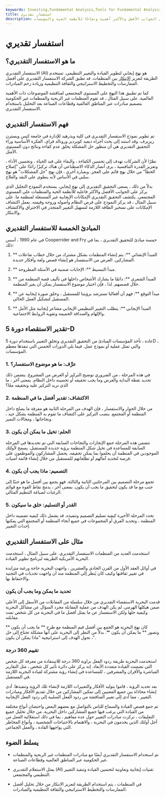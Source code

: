 ```yaml
---
keywords: Investing,Fundamental Analysis,Tools for Fundamental Analysis,Tools
title: استفسار تقديري
description: الاستفسار التقديري هو نموذج تحليلي يركز على الجوانب الأفضل والأكثر أهمية ونجاحًا للأنظمة الحية والمؤسسات.
---
```


# استفسار تقديري
## ما هو الاستفسار التقديري؟

الاستفسار التقديري (AI) هو نهج إيجابي لتطوير القيادة والتغيير التنظيمي. تستخدم الطريقة لتعزيز [الابتكار](/disruptive-innovation) بين المنظمات. قد تطبق الشركة الاستفسار التقديري على أفضل الممارسات والتخطيط الاستراتيجي والثقافة التنظيمية وزيادة زخم المبادرات.

كما تم تطبيق هذا النهج على المستوى المجتمعي لمناقشة الموضوعات ذات الأهمية العالمية. على سبيل المثال ، قد تقوم المنظمات غير الربحية والمنظمات غير الحكومية بتصميم مبادرات عبر المناطق العالمية وقطاعات الصناعة بعد التحليل باستخدام الاستفسار التقديري.

## فهم الاستفسار التقديري

تم تطوير نموذج الاستفسار التقديري في كلية ويذرهيد للإدارة في جامعة كيس ويسترن ريزيرف. وقد استند إلى بحث أجراه ديفيد كوبردير ورونالد فراي. الفكرة الأساسية وراء التحقيق التقديري هي أن منظور حل المشكلة يخلق عدم كفاءة ونتائج دون المستوى الأمثل.

نظرًا لأن الشركات تهدف إلى تحسين الكفاءة ، والبقاء على قيد الحياة ، وتحسين الأداء ، وتعزيز القدرة التنافسية ، يرى أنصار الذكاء الاصطناعي أن هناك تركيزًا زائدًا على "إصلاح الخطأ" من خلال نهج قائم على العجز. وبعبارة أخرى ، فإن نهج "حل المشكلات" هو نهج سلبي في الأساس لأنه ينطوي على النقد والعلاج.

بدلاً من ذلك ، يسعى التحقيق التقديري إلى نهج إيجابي. يستخدم النموذج التحليل الذي يركز على الجوانب الأفضل والأكثر فاعلية للأنظمة الحية والمنظمات على المستوى المجتمعي. يكتشف التحقيق التقديري الإمكانات الإيجابية غير المستغلة لمنظمة ما. على سبيل المثال ، قد يركز النموذج على فرص النظام وأصوله وروحه وقيمته. يعمل اكتشاف الإمكانات على تسخير الطاقة اللازمة لتسهيل التغيير المتجذر في الاختراق والاكتشاف والابتكار.

## المبادئ الخمسة للاستفسار التقديري

في عام 1990 ، أسس Cooperrider and Fry خمسة مبادئ للتحقيق التقديري ، بما في ذلك:

1. ** المبدأ الإنشائي **: يتم إنشاء المنظمات بشكل مشترك من خلال خطاب تفاعلات المشاركين. الغرض من الاستفسار هو إنشاء قصص ولغة وأفكار جديدة.

1. ** مبدأ التبسيط **: الإجابات ضمنية في الأسئلة المطروحة.

1. ** المبدأ الشعري **: دائمًا ما يشارك الأشخاص داخلها في تأليف قصة المنظمة من خلال قصصهم. لذا ، فإن اختيار موضوع الاستفسار يمكن أن يغير المنظمة.

1. ** مبدأ التوقع **: فهم أن أفعالنا تسترشد برؤيتنا للمستقبل ، وخلق صورة إيجابية عن المستقبل لتشكيل العمل الحالي.

1. ** المبدأ الإيجابي **: يتطلب التغيير التنظيمي الإيجابي مشاعر إيجابية مثل الأمل والإلهام والصداقة الحميمة وتقوية الروابط الاجتماعية.

## تقدير الاستقصاء دورة 5-D

عادة ، تأخذ المؤسسات المبادئ من التحقيق التقديري وتخلق التغيير باستخدام دورة 5D ، والتي تمثل عملية أو نموذج عمل. فيما يلي الدورات الخمس التي تنفذها معظم المؤسسات.

### 1. عرِّف: ما هو موضوع الاستفسار؟

في هذه المرحلة ، من الضروري توضيح التركيز أو الغرض من المشروع. يتضمن ذلك تحديد نقطة البداية والغرض وما يجب تحقيقه أو تحسينه داخل النظام. بمعنى آخر ، ما الذي نريد التركيز عليه وتحقيقه معًا؟

### 2. الاكتشاف: تقدير أفضل ما في المنظمة

من خلال الحوار والاستفسار ، فإن الهدف من المرحلة الثانية هو معرفة ما يصلح داخل المنظمة أو المجتمع. ينصب التركيز على اكتشاف ما تقوم به المنظمة بشكل جيد ، ونجاحاتها ، ومجالات التميز.

### 3. الحلم: تخيل ما يمكن أن يكون

تتضمن هذه المرحلة جمع الإنجازات والنجاحات السابقة التي تم تحديدها في المرحلة السابقة للمساعدة في تخيل شكل المنظمة برؤية جديدة للمستقبل. يسمح لأولئك الموجودين في المنظمة أن يحلموا بما يمكن تحقيقه. يحصل المشاركون والموظفون على فرصة لتحديد آمالهم أو تطلعاتهم للمستقبل من خلال إنشاء قائمة أمنيات.

### 4. التصميم: ماذا يجب أن يكون

تجمع مرحلة التصميم بين المرحلتين الثانية والثالثة. فهو يجمع بين أفضل ما هو جنبًا إلى جنب مع ما قد يكون لتحقيق ما يجب أن يكون. بمعنى آخر ، يدمج نقاط القوة مع قوائم الرغبات لصياغة التنظيم المثالي.

### 5. القدر أو التسليم: خلق ما سيكون

تحدد المرحلة الأخيرة كيفية تسليم التصميم وتنفيذه. قد يشمل ذلك كيفية تضمينه داخل المنظمة ، وتحديد الفرق أو المجموعات في جميع أنحاء المنظمة أو المجتمع التي يمكنها إحداث التغيير.

## مثال على الاستفسار التقديري

استخدمت العديد من المنظمات الاستفسار التقديري. على سبيل المثال ، استخدمت البحرية الأمريكية الطريقة لبرنامج تطوير القيادة.

في أوائل العقد الأول من القرن الحادي والعشرين ، واجهت البحرية حاجة ورغبة متزايدة في تغيير ثقافتها وكيف كان يُنظر إلى المنظمة منذ أن واجهت تحديات في التجنيد والاحتفاظ بها.

### تحديد ما يمكن وما يجب أن يكون

قدمت البحرية الاستقصاء التقديري من خلال سلسلة من المقابلات من الأسفل إلى الأعلى ضمن هيكلها الهرمي. لم يكن الهدف من عملية المقابلة مجرد السؤال عن مشاكل البحرية وكيفية حلها ولكن الاستفسار عن ما يمثل أفضل ما في البحرية من كل شخص تمت مقابلته.

كان نهج البحرية هو الجمع بين أفضل قيم المنظمة مع طرح ** ما يجب أن يكون ** وتصور ** ما يمكن أن يكون **. بدلاً من النظر إلى البحرية على أنها مشكلة تحتاج إلى حل ، تحول الهدف إلى استراتيجية "ماذا يمكن أن يكون".

### تقييم 360 درجة

استخدمت البحرية طريقة ردود الفعل بزاوية 360 درجة للاستفادة من معرفة كل شخص التي تضمنت القيادة متعددة الأبعاد. إنه يركز على دائرة تأثير كل شخص ، مثل التقارير المباشرة والأقران والمشرفين ، للمساعدة في إنشاء رؤية مشتركة لقيادة البحرية اللازمة في المستقبل.

بعد تحديد الرؤية ، قاموا بتوليد الأفكار والتغييرات اللازمة لإنشاء تلك الرؤية وتنفيذها. أدى إنشاء محاذاة بين جميع المعنيين إلى تمكين المشاركين من خلال تقديم الأفكار ومبادرات التغيير ، مما أدى إلى تغيير المناقشة من ردود الفعل السلبية إلى ردود الفعل الإيجابية.

تم جمع قصص القيادة والسماح للناس بالتواصل مع بعضهم البعض واحتضان أنواع مختلفة من القيادة التي يرغب فيها جميع المشاركين داخل البحرية. من خلال تحليل جميع التعليقات ، تركزت مبادرات التغيير حول عدة مفاهيم ، بما في ذلك استقلالية العمل من أجل أولئك الذين يخدمون في البحرية ، والاهتمام بالاحتياجات الشخصية ، وأنواع المخاطر التي يواجهها القادة ، والعمل الجماعي.

## يسلط الضوء

- تم استخدام الاستفسار التقديري أيضًا مع مبادرات المنظمات غير الربحية والمنظمات غير الحكومية عبر المناطق العالمية وقطاعات الصناعة.

- يمثل الاستعلام التقديري (AI) تقنيات إيجابية وتعاونية لتحسين القيادة وتنفيذ التغيير التنظيمي والمجتمعي.

- في المنظمات ، يتم استخدام الطريقة لتعزيز الابتكار من خلال تحليل أفضل الممارسات والتخطيط الاستراتيجي والثقافة التنظيمية والمبادرات.


